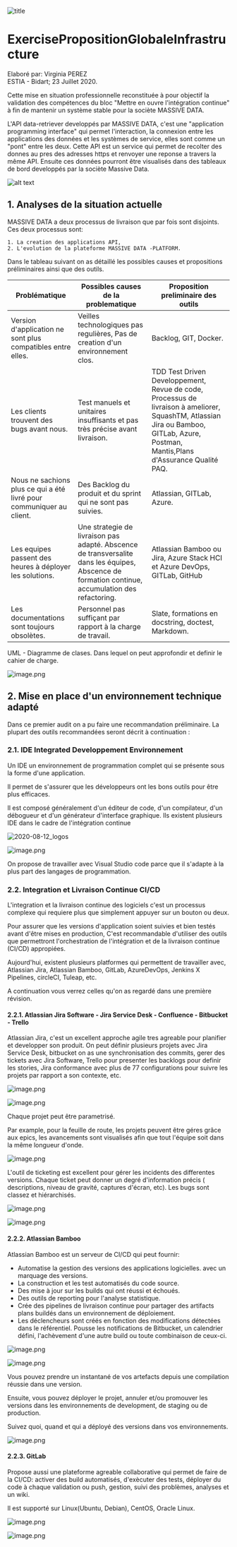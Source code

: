 ![title](https://www.bayonne.cci.fr/images/articles/Le-campus-ESTIA-confirme-son-attractivite_chapeau.png)
# ExercisePropositionGlobaleInfrastructure

Elaboré par: Virginia PEREZ  
ESTIA - Bidart; 
23 Juillet 2020.

Cette mise en situation professionnelle reconstituée à pour objectif la validation des compétences du bloc "Mettre en ouvre l'intégration continue" à fin de mantenir un système stable pour la sociète MASSIVE DATA.

L'API data-retriever developpés par MASSIVE DATA, c'est une "application programming interface" qui permet l'interaction, la connexion entre les applications des données et les systèmes de service, elles sont comme un "pont" entre les deux. Cette API est un service qui permet de recolter des donnes au pres des adresses https et renvoyer une reponse a travers la même API. Ensuite ces données pourront être visualisés dans des tableaux de bord developpés par la sociète Massive Data.

![alt text](https://qatestlab.com/assets/Uploads/API-Application-Programming-Interface.jpg)

## 1. Analyses de la situation actuelle

MASSIVE DATA a deux processus de livraison que par fois sont disjoints. Ces deux processus sont:

    1. La creation des applications API,
    2. L'evolution de la plateforme MASSIVE DATA -PLATFORM.
    
Dans le tableau suivant on as détaillé les possibles causes et propositions préliminaires ainsi que des outils.


|Problématique        |Possibles causes de la problematique           |Proposition preliminaire des outils                          |
|---------------------|----------------------------------------|--------------------------------|
|Version d'application ne sont plus compatibles entre elles.|Veilles technologiques pas regulières, Pas de creation d'un environnement clos.           |Backlog, GIT, Docker.                    | 
|Les clients trouvent des bugs avant nous.      |Test manuels et unitaires insuffisants et pas très précise avant livraison.  | TDD Test Driven Developpement, Revue de code, Processus de livraison à ameliorer, SquashTM, Atlassian Jira ou Bamboo, GITLab, Azure, Postman, Mantis,Plans d'Assurance Qualité PAQ.|
|Nous ne sachions plus ce qui a été livré pour communiquer au client.|Des Backlog du produit et du sprint qui ne sont pas suivies.    |Atlassian, GITLab, Azure.|
|Les equipes passent des heures à déployer les solutions.            |Une strategie de livraison pas adapté.  Abscence de transversalite dans les équipes, Abscence de formation continue, accumulation des refactoring. |  Atlassian Bamboo ou Jira, Azure Stack HCI et Azure DevOps, GITLab, GitHub|
|Les documentations sont toujours obsolètes.| Personnel pas suffiçant par rapport à la charge de travail.| Slate, formations en docstring, doctest, Markdown. |

UML - Diagramme de clases. Dans lequel on peut approfondir et definir le cahier de charge.

![image.png](attachment:image.png)

## 2. Mise en place d'un environnement technique adapté

Dans ce premier audit on a pu faire une recommandation préliminaire. La plupart des outils recommandées seront décrit à continuation :

### 2.1. IDE Integrated Developpement Environnement

Un IDE un environnement de programmation complet qui se présente sous la forme d'une application.

Il permet de s'assurer que les développeurs ont les bons outils pour être plus efficaces. 

Il est composé généralement d'un éditeur de code, d'un compilateur, d'un débogueur et d'un générateur d'interface graphique. Ils existent plusieurs IDE dans le cadre de l'intégration continue

![2020-08-12_logos](D:/Documents/ESTIA/Evaluation/images/2020-08-12_logos.png)

![image.png](attachment:image.png)

On propose de travailler avec Visual Studio code parce que il s'adapte à la plus part des langages de programmation.

### 2.2. Integration et Livraison Continue CI/CD

L'integration et la livraison continue des logiciels c'est un processus complexe qui requiere plus que simplement appuyer sur un bouton ou deux.

Pour assurer que les versions d'application soient suivies et bien testés avant d'être mises en production, C'est recommandable d'utiliser des outils que permettront l'orchestration de l'intégration et de la livraison continue (CI/CD) appropiées.

Aujourd'hui, existent plusieurs platformes qui permettent de travailler avec, Atlassian Jira, Atlassian Bamboo, GitLab, AzureDevOps, Jenkins X Pipelines, circleCI, Tuleap, etc.

A continuation vous verrez celles qu'on as regardé dans une première révision.

#### 2.2.1. Atlassian Jira Software - Jira Service Desk - Confluence - Bitbucket - Trello

Atlassian Jira, c'est un excellent approche agile tres agreable pour planifier et developper son produit. On peut définir plusieurs projets avec Jira Service Desk, bitbucket on as une synchronisation des commits, gerer des tickets avec Jira Software, Trello pour presenter les backlogs pour definir les stories, Jira conformance avec plus de 77 configurations pour suivre les projets par rapport a son contexte,  etc.

![image.png](attachment:image.png)

![image.png](attachment:image.png)

Chaque projet peut être parametrisé.

Par example, pour la feuille de route, les projets peuvent être géres grâce aux epics, les avancements sont visualisés afin que tout l'équipe soit dans la même longueur d'onde.

![image.png](attachment:image.png)

L'outil de ticketing est excellent pour gérer les incidents des differentes versions. Chaque ticket peut donner un degré d'information précis ( descriptions, niveau de gravité, captures d'écran, etc). Les bugs sont classez et hiérarchisés.

![image.png](attachment:image.png)

![image.png](attachment:image.png)

#### 2.2.2. Atlassian Bamboo

Atlassian Bamboo est un serveur de CI/CD qui peut fournir:

* Automatise la gestion des versions des applications logicielles. avec un marquage des versions.
* La construction et les test automatisés du code source.
* Des mise à jour sur les builds qui ont réussi et échoués.
* Des outils de reporting pour l'analyse statistique.
* Crée des pipelines de livraison continue pour partager des artifacts plans buildés dans un environnement de déploiement. 
* Les déclencheurs sont créés en fonction des modifications détectées dans le référentiel. Pousse les notifications de Bitbucket, un calendrier défini, l'achèvement d'une autre build ou toute combinaison de ceux-ci.

![image.png](attachment:image.png)

![image.png](attachment:image.png)

Vous pouvez prendre un instantané de vos artefacts depuis une compilation réussie dans une version.

Ensuite, vous pouvez déployer le projet, annuler et/ou promouver les versions dans les environnements de development, de staging ou de production.

Suivez quoi, quand et qui a déployé des versions dans vos environnements.

![image.png](attachment:image.png)

#### 2.2.3. GitLab

Propose aussi une plateforme agreable collaborative qui permet de faire de la CI/CD: activer des build automatisés, d'exècuter des tests, déployer du code à chaque validation ou push, gestion, suivi des problèmes, analyses et un wiki.

Il est supporté sur Linux(Ubuntu, Debian), CentOS, Oracle Linux.

![image.png](attachment:image.png)

![image.png](attachment:image.png)
